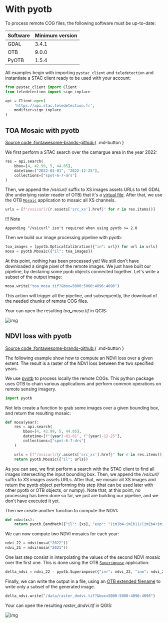 # With pyotb

To process remote COG files, the following software must be up-to-date:

| Software | Minimum version |
|----------|-----------------|
| GDAL     | 3.4.1           |
| OTB      | 9.0.0           |
| PyOTB    | 1.5.4           |

All examples begin with importing `pystac_client` and `teledetection` and 
instantiate a STAC client ready to be used with your account:

```python
from pystac_client import Client
from teledetection import sign_inplace

api = Client.open(
    'https://api.stac.teledetection.fr', 
    modifier=sign_inplace
)
```

## TOA Mosaic with pyotb

[Source code :fontawesome-brands-github:](https://github.com/teledec/teledetection/blob/main/doc/examples/pyotb_toa_mosaic.py){ .md-button }

We first perform a STAC search over the camargue area in the year 2022:

```python
res = api.search(
    bbox=[4, 42.99, 5, 44.05], 
    datetime=["2022-01-01", "2022-12-25"],
    collections=["spot-6-7-drs"]
)
```

Then, we append the */vsicurl/* suffix to XS images assets URLs to tell GDAL 
(the underlying raster reader of OTB) that it's a 
[virtual file](https://gdal.org/user/virtual_file_systems.html).
After that, we use the OTB
[`Mosaic`](https://www.orfeo-toolbox.org/CookBook/Applications/app_Mosaic.html)
application to mosaic all XS channels.

```python
urls = [f"/vsicurl/{r.assets['src_xs'].href}" for r in res.items()]
```

!!! Note

    Appending "/vsicurl" isn't required when using pyotb >= 2.0

Then we build our image processing pipeline with pyotb:

```python
toa_images = [pyotb.OpticalCalibration({"in": url}) for url in urls]
mosa = pyotb.Mosaic({"il": toa_images})
```

At this point, nothing has been processed yet! We still don't have downloaded 
a single pixel of the remote images. We just have built our pipeline, by
declaring some pyob objects connected together. Let's write a subset of the 
output image:

```python
mosa.write("toa_mosa.tif?&box=5000:5000:4096:4096")
```

This action will trigger all the pipeline, and subsequently, the download of 
the needed chunks of remote COG files.

Your can open the resulting *toa_mosa.tif* in QGIS:

![img](images/toa_mosa.jpg)


## NDVI loss with pyotb

[Source code :fontawesome-brands-github:](https://github.com/teledec/teledetection/blob/main/doc/examples/pyotb_ndvi_loss.py){ .md-button }

The following example show how to compute an NDVI loss over a given extent.
The result is a raster of the NDVI loss between the two specified years.

We use [pyotb](https://pypi.org/project/pyotb/) to process locally the remote 
COGs. This python package uses OTB to chain various applications and perform 
common operations on remote sensing imagery.

```python
import pyotb
```

Not lets create a function to grab some images over a given bounding box, and 
return the resulting mosaic:

```python
def mosa(year):
    res = api.search(
        bbox=[4, 42.99, 5, 44.05], 
        datetime=[f"{year}-01-01", f"{year}-12-25"],
        collections=["spot-6-7-drs"]
    )

    urls = [f"/vsicurl/{r.assets['src_xs'].href}" for r in res.items()]
    return pyotb.Mosaic({"il": urls})
```

As you can see, we first perform a search with the STAC client to find all 
images intersecting the input bounding box. Then, we append the */vsicurl/*
suffix to XS images assets URLs. After that, we mosaic all XS images and return
the pyotb object performing this step (that can be used later with other pyotb 
or OTB objects, or numpy). Note that, at this point, no processing has been 
done so far, we just are building our pipeline, and we don't have executed it
yet.

Then we create another function to compute the NDVI:

```python
def ndvi(xs):
    return pyotb.BandMath({"il": [xs], "exp": "(im1b4-im1b1)/(im1b4+im1b1)"})
```

We can now compute two NDVI mosaics for each year:

```python
ndvi_22 = ndvi(mosa("2022"))
ndvi_21 = ndvi(mosa("2021"))
```

One last step consist in interpolating the values of the second NDVI mosaic 
over the first one. This is done using the OTB 
[`Superimpose`](https://www.orfeo-toolbox.org/CookBook/Applications/app_Superimpose.html) 
application:

```python
delta_ndvi = ndvi_22 - pyotb.Superimpose({"inr": ndvi_22, "inm": ndvi_21})
```

Finally, we can write the output in a file, using an 
[OTB extended filename](https://www.orfeo-toolbox.org/CookBook/ExtendedFilenames.html)
to write only a subset of the generated image.

```python
delta_ndvi.write("/data/raster_dndvi.tif?&box=5000:5000:4096:4096")
```

Your can open the resulting *raster_dndvi.tif* in QGIS:

![img](images/ndvi_loss.jpg)

